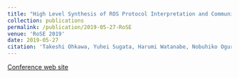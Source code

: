 ```yaml
---
title: "High Level Synthesis of ROS Protocol Interpretation and Communication Circuit for FPGA"
collection: publications
permalink: /publication/2019-05-27-RoSE
venue: 'RoSE 2019'
date: 2019-05-27
citation: 'Takeshi Ohkawa, Yuhei Sugata, Harumi Watanabe, Nobuhiko Ogura, Kanemitsu Ootsu and Takashi Yokota,"High Level Synthesis of ROS Protocol Interpretation and Communication Circuit for FPGA," 2nd International Workshop on Robotics Software Engineering (RoSE19) , May 27, 2019, in Montreal, Canada (Co-located with ICSE 2019), 2019.'
---
```

[Conference web site](https://rose-workshops.github.io/rose2019/)
